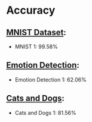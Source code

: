 # Accuracy

## [MNIST Dataset](http://yann.lecun.com/exdb/mnist/):

 - MNIST 1: 99.58%

## [Emotion Detection](https://www.kaggle.com/ananthu017/emotion-detection-fer): 

- Emotion Detection 1: 62.06%

## [Cats and Dogs](https://www.microsoft.com/en-us/download/details.aspx?id=54765):

- Cats and Dogs 1: 81.56%
